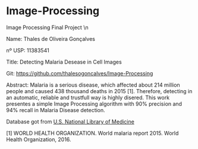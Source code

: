 # Image-Processing
Image Processing Final Project \n




Name: Thales de Oliveira Gonçalves

nº USP: 11383541

Title: Detecting Malaria Desease in Cell Images

Git: https://github.com/thalesogoncalves/Image-Processing

Abstract: Malaria is a serious disease, which affected about 214 million people and caused 438 thousand deaths in 2015 [1]. Therefore, detecting in an automatic, reliable and trustfull way is highly disered. This work presentes a simple Image Processing algorithm with 90% precision and 94% recall in Malaria Disease detection.

Database got from [U.S. National Library of Medicine](https://ceb.nlm.nih.gov/repositories/malaria-datasets/)

[1] WORLD HEALTH ORGANIZATION. World malaria report 2015. World Health Organization, 2016.
